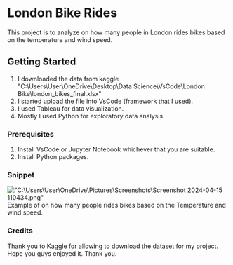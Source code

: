 # London Bike Rides
This project is to analyze on how many people in London rides bikes based on the temperature and wind speed.

## Getting Started
1. I downloaded the data from kaggle "C:\Users\User\OneDrive\Desktop\Data Science\VsCode\London Bike\london_bikes_final.xlsx"
2. I started upload the file into VsCode (framework that I used).
3. I used Tableau for data visualization.
4. Mostly I used Python for exploratory data analysis.

### Prerequisites
1. Install VsCode or Jupyter Notebook whichever that you are suitable.
2. Install Python packages.

### Snippet
!["C:\Users\User\OneDrive\Pictures\Screenshots\Screenshot 2024-04-15 110434.png"](screenshot.png)
Example of on how many people rides bikes based on the Temperature and wind speed.

### Credits
Thank you to Kaggle for allowing to download the dataset for my project. Hope you guys enjoyed it. Thank you.

